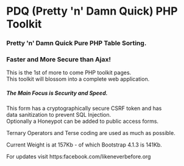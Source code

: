 # PDQ (Pretty 'n' Damn Quick) PHP Toolkit  
### Pretty 'n' Damn Quick Pure PHP Table Sorting.  
### Faster and More Secure than Ajax!  
    
This is the 1st of more to come PHP toolkit pages.  
This toolkit will blossom into a complete web application.  

##### The Main Focus is Security and Speed.  
This form has a cryptographically secure CSRF token and has  
data sanitization to prevent SQL Injection.  
Optionally a Honeypot can be added to public access forms.  
  
Ternary Operators and Terse coding are used as much as possible.  
  
Current Weight is at 157Kb - of which Bootstrap 4.1.3 is 141Kb.   
  
For updates visit https:facebook.com/likeneverbefore.org  
